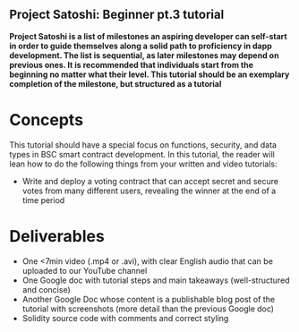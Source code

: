 ## Project Satoshi: Beginner pt.3 tutorial
**Project Satoshi is a list of milestones an aspiring developer can self-start in order to guide themselves along a solid path to proficiency in dapp development. The list is sequential, as later milestones may depend on previous ones. It is recommended that individuals start from the beginning no matter what their level. This tutorial should be an exemplary completion of the milestone, but structured as a tutorial**
# Concepts
This tutorial should have a special focus on functions, security, and data types in BSC smart contract development. In this tutorial, the reader will lean how to do the following things from your written and video tutorials:
- Write and deploy a voting contract that can accept secret and secure votes from many different users, revealing the winner at the end of a time period

# Deliverables
- One <7min video (.mp4 or .avi), with clear English audio that can be uploaded to our YouTube channel
- One Google doc with tutorial steps and main takeaways (well-structured and concise)
- Another Google Doc whose content is a publishable blog post of the tutorial with screenshots (more detail than the previous Google doc)
- Solidity source code with comments and correct styling